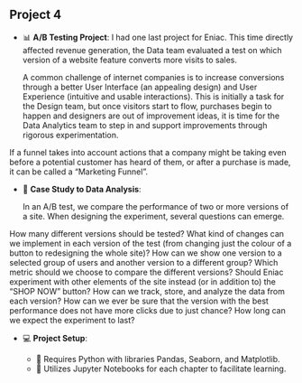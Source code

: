 ## Project 4

- 📊 **A/B Testing Project**: I had one last project for Eniac. This time directly affected revenue generation, the Data team evaluated a test on which version of a website feature converts more visits to sales.

  A common challenge of internet companies is to increase conversions through a better User Interface (an appealing design) and User Experience (intuitive and usable interactions). This is initially a task for the Design team, but once visitors start to flow, purchases begin to happen and designers are out of improvement ideas, it is time for the Data Analytics team to step in and support improvements through rigorous experimentation.

If a funnel takes into account actions that a company might be taking even before a potential customer has heard of them, or after a purchase is made, it can be called a “Marketing Funnel”.

- 📑 **Case Study to Data Analysis**:
    
    In an A/B test, we compare the performance of two or more versions of a site. When designing the experiment, several questions can emerge.

How many different versions should be tested?
What kind of changes can we implement in each version of the test (from changing just the colour of a button to redesigning the whole site)?
How can we show one version to a selected group of users and another version to a different group?
Which metric should we choose to compare the different versions?
Should Eniac experiment with other elements of the site instead (or in addition to) the “SHOP NOW” button?
How can we track, store, and analyze the data from each version?
How can we ever be sure that the version with the best performance does not have more clicks due to just chance?
How long can we expect the experiment to last?


- 💻 **Project Setup**:
    
    - 🐍 Requires Python with libraries Pandas, Seaborn, and Matplotlib.
    - 📓 Utilizes Jupyter Notebooks for each chapter to facilitate learning.

